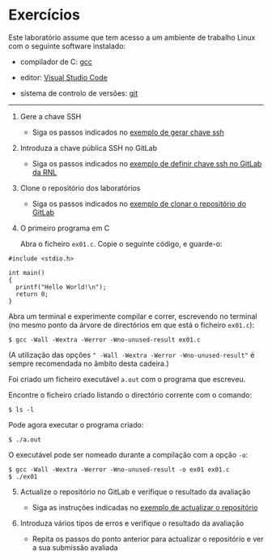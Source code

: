 # Exercícios

Este laboratório assume que tem acesso a um ambiente de trabalho Linux com o seguinte software instalado:

- compilador de C: [gcc](https://en.wikipedia.org/wiki/GNU_Compiler_Collection)

- editor: [Visual Studio Code](https://code.visualstudio.com/)

- sistema de controlo de versões: [git](https://en.wikipedia.org/wiki/Git)

***

1. Gere a chave SSH
    -  Siga os passos indicados no [exemplo de gerar chave ssh](https://gitlab.rnl.tecnico.ulisboa.pt/iaed24/iaed24/-/tree/master/docs/generate_key.pdf)

2. Introduza a chave pública SSH no GitLab
    -  Siga os passos indicados no [exemplo de definir chave ssh no GitLab da RNL](https://gitlab.rnl.tecnico.ulisboa.pt/iaed24/iaed24/-/tree/master/docs/define_key.pdf)

3. Clone o repositório dos laboratórios
    -  Siga os passos indicados no [exemplo de clonar o repositório do GitLab](https://gitlab.rnl.tecnico.ulisboa.pt/iaed24/iaed24/-/tree/master/docs/clone_repo.pdf)


4. O primeiro programa em C

    Abra o ficheiro `ex01.c`. Copie o seguinte código, e guarde-o:

```
#include <stdio.h>

int main()
{
  printf("Hello World!\n");
  return 0;
}
```

Abra um terminal e experimente compilar e correr, escrevendo no terminal (no mesmo ponto da árvore de directórios em que está o ficheiro `ex01.c`):
```
$ gcc -Wall -Wextra -Werror -Wno-unused-result ex01.c
```
(A utilização das opções `" -Wall -Wextra -Werror -Wno-unused-result"` é sempre recomendada no âmbito desta cadeira.)

Foi criado um ficheiro executável `a.out` com o programa que escreveu.

Encontre o ficheiro criado listando o directório corrente com o comando:
```
$ ls -l
```
Pode agora executar o programa criado:
```
$ ./a.out
```
O executável pode ser nomeado durante a compilação com a opção `-o`:
```
$ gcc -Wall -Wextra -Werror -Wno-unused-result -o ex01 ex01.c
$ ./ex01
```

5. Actualize o repositório no GitLab e verifique o resultado da avaliação
    -  Siga as instruções indicadas no [exemplo de actualizar o repositório](https://gitlab.rnl.tecnico.ulisboa.pt/iaed24/iaed24/-/tree/master/docs/update_repo.pdf)

6. Introduza vários tipos de erros e verifique o resultado da avaliação
    - Repita os passos do ponto anterior para actualizar o repositório e ver a sua submissão avaliada
